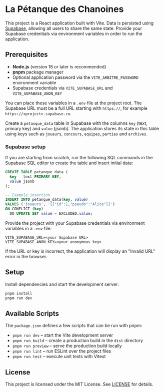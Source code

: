 # La Pétanque des Chanoines

This project is a React application built with Vite. Data is persisted using
[Supabase](https://supabase.com/), allowing all users to share the same state.
Provide your Supabase credentials via environment variables in order to run the
application.

## Prerequisites

- **Node.js** (version 18 or later is recommended)
- **pnpm** package manager
- Optional application password via the `VITE_ARBITRE_PASSWORD` environment
  variable
- Supabase credentials via `VITE_SUPABASE_URL` and `VITE_SUPABASE_ANON_KEY`

You can place these variables in a `.env` file at the project root.
The Supabase URL must be a full URL starting with `https://`, for example
`https://<project>.supabase.co`.

Create a `petanque_data` table in Supabase with the columns `key` (text,
primary key) and `value` (jsonb). The application stores its state in this table
using keys such as `joueurs`, `concours`, `equipes`, `parties` and `archives`.

### Supabase setup

If you are starting from scratch, run the following SQL commands in the
Supabase SQL editor to create the table and insert initial data:

```sql
CREATE TABLE petanque_data (
  key   text PRIMARY KEY,
  value jsonb
);

-- Example insertion
INSERT INTO petanque_data(key, value)
VALUES ('joueurs', '[{"id":1,"pseudo":"Alice"}]')
ON CONFLICT (key)
  DO UPDATE SET value = EXCLUDED.value;
```

Provide the project with your Supabase credentials via environment variables in
a `.env` file:

```
VITE_SUPABASE_URL=<your Supabase URL>
VITE_SUPABASE_ANON_KEY=<your anonymous key>
```

If the URL or key is incorrect, the application will display an "Invalid URL"
error in the browser.

## Setup

Install dependencies and start the development server:

```bash
pnpm install
pnpm run dev
```

## Available Scripts

The `package.json` defines a few scripts that can be run with pnpm:

- `pnpm run dev` – start the Vite development server
- `pnpm run build` – create a production build in the `dist` directory
- `pnpm run preview` – serve the production build locally
- `pnpm run lint` – run ESLint over the project files
- `pnpm run test` – execute unit tests with Vitest

## License

This project is licensed under the MIT License. See [LICENSE](LICENSE) for details.

